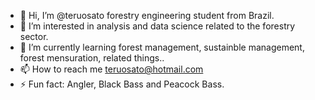 - 👋 Hi, I’m @teruosato forestry engineering student from Brazil.
- 👀 I’m interested in analysis and data science related to the forestry sector.
- 🌱 I’m currently learning forest management, sustainble management, forest mensuration, related things..
- 📫 How to reach me teruosato@hotmail.com
- ⚡ Fun fact: Angler, Black Bass and Peacock Bass.

<!---
teruosato/teruosato is a ✨ special ✨ repository because its `README.md` (this file) appears on your GitHub profile.
You can click the Preview link to take a look at your changes.
--->

